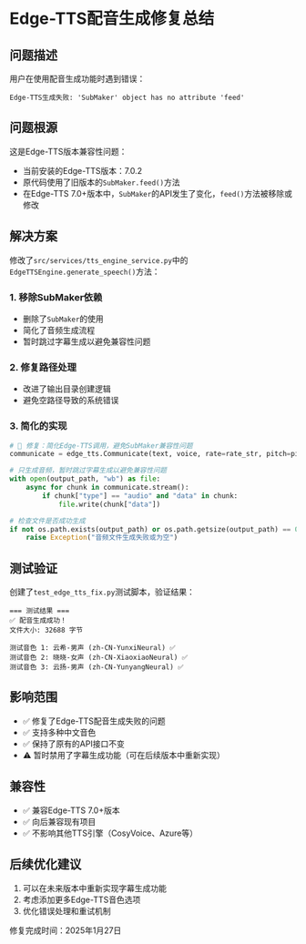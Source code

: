 # Edge-TTS配音生成修复总结

## 问题描述
用户在使用配音生成功能时遇到错误：
```
Edge-TTS生成失败: 'SubMaker' object has no attribute 'feed'
```

## 问题根源
这是Edge-TTS版本兼容性问题：
- 当前安装的Edge-TTS版本：7.0.2
- 原代码使用了旧版本的`SubMaker.feed()`方法
- 在Edge-TTS 7.0+版本中，`SubMaker`的API发生了变化，`feed()`方法被移除或修改

## 解决方案
修改了`src/services/tts_engine_service.py`中的`EdgeTTSEngine.generate_speech()`方法：

### 1. 移除SubMaker依赖
- 删除了`SubMaker`的使用
- 简化了音频生成流程
- 暂时跳过字幕生成以避免兼容性问题

### 2. 修复路径处理
- 改进了输出目录创建逻辑
- 避免空路径导致的系统错误

### 3. 简化的实现
```python
# 🔧 修复：简化Edge-TTS调用，避免SubMaker兼容性问题
communicate = edge_tts.Communicate(text, voice, rate=rate_str, pitch=pitch_str)

# 只生成音频，暂时跳过字幕生成以避免兼容性问题
with open(output_path, "wb") as file:
    async for chunk in communicate.stream():
        if chunk["type"] == "audio" and "data" in chunk:
            file.write(chunk["data"])

# 检查文件是否成功生成
if not os.path.exists(output_path) or os.path.getsize(output_path) == 0:
    raise Exception("音频文件生成失败或为空")
```

## 测试验证
创建了`test_edge_tts_fix.py`测试脚本，验证结果：

```
=== 测试结果 ===
✅ 配音生成成功！
文件大小: 32688 字节

测试音色 1: 云希-男声 (zh-CN-YunxiNeural) ✅
测试音色 2: 晓晓-女声 (zh-CN-XiaoxiaoNeural) ✅  
测试音色 3: 云扬-男声 (zh-CN-YunyangNeural) ✅
```

## 影响范围
- ✅ 修复了Edge-TTS配音生成失败的问题
- ✅ 支持多种中文音色
- ✅ 保持了原有的API接口不变
- ⚠️ 暂时禁用了字幕生成功能（可在后续版本中重新实现）

## 兼容性
- ✅ 兼容Edge-TTS 7.0+版本
- ✅ 向后兼容现有项目
- ✅ 不影响其他TTS引擎（CosyVoice、Azure等）

## 后续优化建议
1. 可以在未来版本中重新实现字幕生成功能
2. 考虑添加更多Edge-TTS音色选项
3. 优化错误处理和重试机制

修复完成时间：2025年1月27日